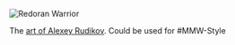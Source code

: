 ![Redoran Warrior](https://images-wixmp-ed30a86b8c4ca887773594c2.wixmp.com/f/d2dc7fc9-b00a-426e-b7d4-3cc80a99c190/d5b6zuo-787bc5b0-7811-4fc0-9473-09d8f5371dd7.jpg?token=eyJ0eXAiOiJKV1QiLCJhbGciOiJIUzI1NiJ9.eyJzdWIiOiJ1cm46YXBwOjdlMGQxODg5ODIyNjQzNzNhNWYwZDQxNWVhMGQyNmUwIiwiaXNzIjoidXJuOmFwcDo3ZTBkMTg4OTgyMjY0MzczYTVmMGQ0MTVlYTBkMjZlMCIsIm9iaiI6W1t7InBhdGgiOiJcL2ZcL2QyZGM3ZmM5LWIwMGEtNDI2ZS1iN2Q0LTNjYzgwYTk5YzE5MFwvZDViNnp1by03ODdiYzViMC03ODExLTRmYzAtOTQ3My0wOWQ4ZjUzNzFkZDcuanBnIn1dXSwiYXVkIjpbInVybjpzZXJ2aWNlOmZpbGUuZG93bmxvYWQiXX0.mv6Gvgi4lYNrghgiFIKqpKZWzkkCQ3lr6hNeOvs2RSQ)

The [art of Alexey Rudikov](https://www.deviantart.com/alexeyrudikov). Could be used for #MMW-Style 